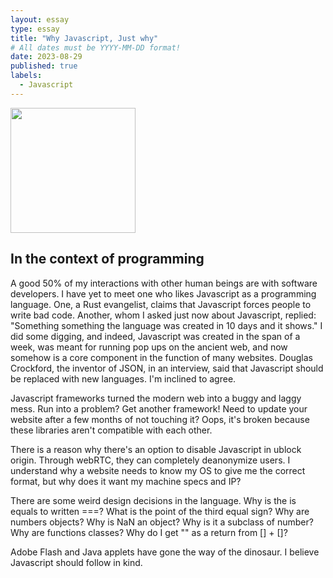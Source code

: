 ```yaml
---
layout: essay
type: essay
title: "Why Javascript, Just why"
# All dates must be YYYY-MM-DD format!
date: 2023-08-29
published: true
labels:
  - Javascript
---
```


<img width="200px" src="https://external-content.duckduckgo.com/iu/?u=https%3A%2F%2Fih1.redbubble.net%2Fimage.316760221.5828%2Fflat%2C800x800%2C075%2Cf.jpg&f=1&nofb=1&ipt=773920d920a57a5cd55f83952e4d390b83190fa2aac49cdd6f44f9fae0b7ab54&ipo=images">

## In the context of programming
A good 50% of my interactions with other human beings are with software developers. I have yet to meet one who likes Javascript as a programming language. One, a Rust evangelist, claims that Javascript forces people to write bad code. Another, whom I asked just now about Javascript, replied: "Something something the language was created in 10 days and it shows." I did some digging, and indeed, Javascript was created in the span of a week, was meant for running pop ups on the ancient web, and now somehow is a core component in the function of many websites. Douglas Crockford, the inventor of JSON, in an interview, said that Javascript should be replaced with new languages. I'm inclined to agree.

Javascript frameworks turned the modern web into a buggy and laggy mess. Run into a problem? Get another framework! Need to update your website after a few months of not touching it? Oops, it's broken because these libraries aren't compatible with each other.

There is a reason why there's an option to disable Javascript in ublock origin. Through webRTC, they can completely deanonymize users. I understand why a website needs to know my OS to give me the correct format, but why does it want my machine specs and IP?

There are some weird design decisions in the language. Why is the is equals to written ===? What is the point of the third equal sign? Why are numbers objects? Why is NaN an object? Why is it a subclass of number? Why are functions classes? Why do I get "" as a return from [] + []?

Adobe Flash and Java applets have gone the way of the dinosaur. I believe Javascript should follow in kind.
